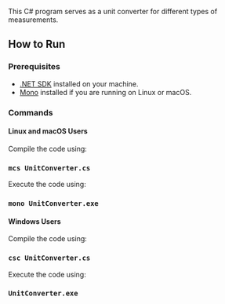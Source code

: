 This C# program serves as a unit converter for different types of measurements.

## How to Run

### Prerequisites
- [.NET SDK](https://dotnet.microsoft.com/download) installed on your machine.
- [Mono](https://www.mono-project.com/download/stable/) installed if you are running on Linux or macOS.

### Commands
#### Linux and macOS Users
Compile the code using:
### `mcs UnitConverter.cs`

Execute the code using:
### `mono UnitConverter.exe`

#### Windows Users
Compile the code using:
### `csc UnitConverter.cs`

Execute the code using:
### `UnitConverter.exe`

